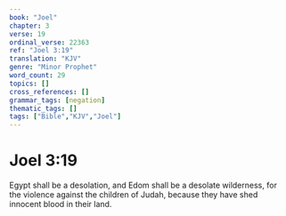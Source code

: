 ```yaml
---
book: "Joel"
chapter: 3
verse: 19
ordinal_verse: 22363
ref: "Joel 3:19"
translation: "KJV"
genre: "Minor Prophet"
word_count: 29
topics: []
cross_references: []
grammar_tags: [negation]
thematic_tags: []
tags: ["Bible","KJV","Joel"]
---
```


# Joel 3:19

Egypt shall be a desolation, and Edom shall be a desolate wilderness, for the violence against the children of Judah, because they have shed innocent blood in their land.
